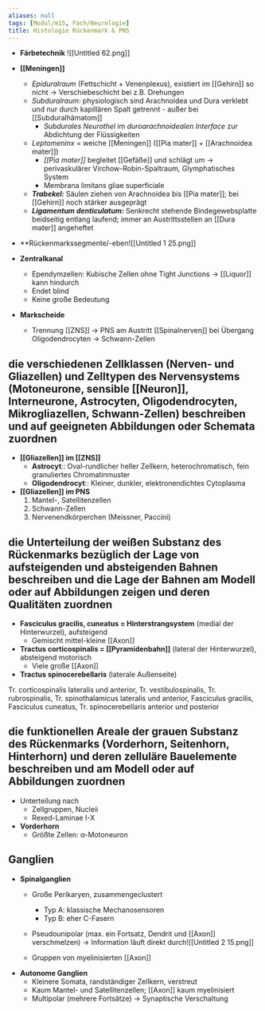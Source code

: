 ```yaml
---
aliases: null
tags: [Modul/m15, Fach/Neurologie]
title: Histologie Rückenmark & PNS
---
```

- **Färbetechnik** 
		![[Untitled 62.png]]

- **[[Meningen]]**
    - *Epiduralraum* (Fettschicht + Venenplexus), existiert im [[Gehirn]] so nicht → Verschiebeschicht bei z.B. Drehungen
    - *Subduralraum*: physiologisch sind Arachnoidea und Dura verklebt und nur durch kapillären Spalt getrennt - außer bei [[Subduralhämatom]]
        - *Subdurales Neurothel* im *duroarachnoidealen Interface* zur Abdichtung der Flüssigkeiten
    - *Leptomeninx* = weiche [[Meningen]] ([[Pia mater]] + [[Arachnoidea mater]])
        - *[[Pia mater]]* begleitet [[Gefäße]] und schlägt um → perivaskulärer Virchow-Robin-Spaltraum, Glymphatisches System
        - Membrana limitans gliae superficiale
    - ***Trabekel:*** Säulen ziehen von Arachnoidea bis [[Pia mater]]; bei [[Gehirn]] noch stärker ausgeprägt
    - ***Ligamentum denticulatum:*** Senkrecht stehende Bindegewebsplatte beidseitig entlang laufend; immer an Austrittsstellen an [[Dura mater]] angeheftet

- **Rückenmarkssegmente/-eben![[Untitled 1 25.png]]

- **Zentralkanal**
    - Ependymzellen: Kubische Zellen ohne Tight Junctions → [[Liquor]] kann hindurch
    - Endet blind
    - Keine große Bedeutung
- **Markscheide**
    - Trennung [[ZNS]] → PNS am Austritt [[Spinalnerven]] bei Übergang Oligodendrocyten → Schwann-Zellen

## die verschiedenen Zellklassen (Nerven- und Gliazellen) und Zelltypen des Nervensystems (Motoneurone, sensible [[Neuron]], Interneurone, Astrocyten, Oligodendrocyten, Mikrogliazellen, Schwann-Zellen) beschreiben und auf geeigneten Abbildungen oder Schemata zuordnen

- **[[Gliazellen]] im [[ZNS]]**
    - **Astrocyt**:: Oval-rundlicher heller Zellkern, heterochromatisch, fein granuliertes Chromatinmuster
    - **Oligodendrocyt**:: Kleiner, dunkler, elektronendichtes Cytoplasma
- **[[Gliazellen]] im PNS**
    1. Mantel-, Satellitenzellen
    2. Schwann-Zellen
    3. Nervenendkörperchen (Meissner, Paccini)

## die Unterteilung der weißen Substanz des Rückenmarks bezüglich der Lage von aufsteigenden und absteigenden Bahnen beschreiben und die Lage der Bahnen am Modell oder auf Abbildungen zeigen und deren Qualitäten zuordnen

- **Fasciculus gracilis, cuneatus = Hinterstrangsystem** (medial der Hinterwurzel), aufsteigend
    - Gemischt mittel-kleine [[Axon]]
- **Tractus corticospinalis = [[Pyramidenbahn]]** (lateral der Hinterwurzel), absteigend motorisch
    - Viele große [[Axon]]
- **Tractus spinocerebellaris** (laterale Außenseite)

Tr. corticospinalis lateralis und anterior, Tr. vestibulospinalis, Tr. rubrospinalis, Tr. spinothalamicus lateralis und anterior, Fasciculus gracilis, Fasciculus cuneatus, Tr. spinocerebellaris anterior und posterior

## die funktionellen Areale der grauen Substanz des Rückenmarks (Vorderhorn, Seitenhorn, Hinterhorn) und deren zelluläre Bauelemente beschreiben und am Modell oder auf Abbildungen zuordnen

- Unterteilung nach
    - Zellgruppen, Nucleii
    - Rexed-Laminae I-X
- **Vorderhorn**
    - Größte Zellen: α-Motoneuron

## Ganglien

- **Spinalganglien**
    - Große Perikaryen, zusammengeclustert
        - Typ A: klassische Mechanosensoren
        - Typ B: eher C-Fasern
    - Pseudounipolar (max. ein Fortsatz, Dendrit und [[Axon]] verschmelzen) → Information läuft direkt durch![[Untitled 2 15.png]]

    - Gruppen von myelinisierten [[Axon]]
- **Autonome Ganglien**
    - Kleinere Somata, randständiger Zellkern, verstreut
    - Kaum Mantel- und Satellitenzellen; [[Axon]] kaum myelinisiert
    - Multipolar (mehrere Fortsätze) → Synaptische Verschaltung

